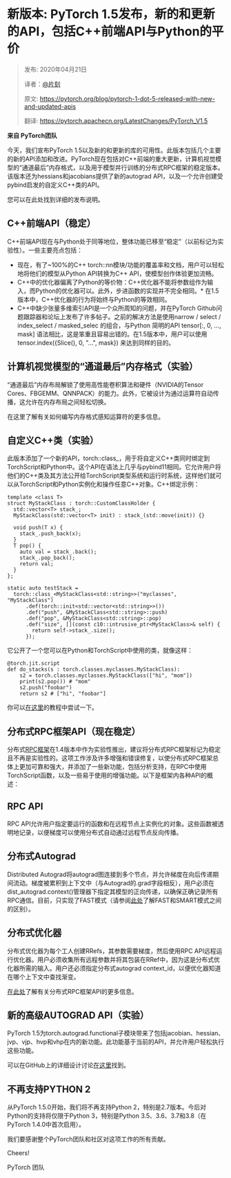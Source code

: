 # 新版本: PyTorch 1.5发布，新的和更新的API，包括C++前端API与Python的平价

> 发布: 2020年04月21日
> 
> 译者：[@片刻](https://github.com/jiangzhonglian)
> 
> 原文: <https://pytorch.org/blog/pytorch-1-dot-5-released-with-new-and-updated-apis>
> 
> 翻译: <https://pytorch.apachecn.org/LatestChanges/PyTorch_V1.5>

**来自 PyTorch团队**

今天，我们宣布PyTorch 1.5以及新的和更新的库的可用性。此版本包括几个主要的新的API添加和改进。PyTorch现在包括对C++前端的重大更新，计算机视觉模型的“通道最后”内存格式，以及用于模型并行训练的分布式RPC框架的稳定版本。该版本还为hessians和jacobians提供了新的autograd API，以及一个允许创建受pybind启发的自定义C++类的API。

您可以在此处找到详细的发布说明。

## C++前端API（稳定）

C++前端API现在与Python处于同等地位，整体功能已移至“稳定”（以前标记为实验性）。一些主要亮点包括：

* 现在，有了~100%的C++ torch::nn模块/功能的覆盖率和文档，用户可以轻松地将他们的模型从Python API转换为C++ API，使模型创作体验更加流畅。
* C++中的优化器偏离了Python的等价物：C++优化器不能将参数组作为输入，而Python的优化器可以。此外，步进函数的实现并不完全相同。* 在1.5版本中，C++优化器的行为将始终与Python的等效相同。
* C++中缺少张量多维索引API是一个众所周知的问题，并在PyTorch Github问题跟踪器和论坛上发布了许多帖子。之前的解决方法是使用narrow / select / index_select / masked_selec 的组合，与Python 简明的API tensor[:, 0, ..., mask] 语法相比，这是笨重且容易出错的。在1.5版本中，用户可以使用 tensor.index({Slice(), 0, "...", mask}) 来达到同样的目的。

## 计算机视觉模型的“通道最后”内存格式（实验）

“通道最后”内存布局解锁了使用高性能卷积算法和硬件（NVIDIA的Tensor Cores、FBGEMM、QNNPACK）的能力。此外，它被设计为通过运算符自动传播，这允许在内存布局之间轻松切换。

在这里了解有关如何编写内存格式感知运算符的更多信息。

## 自定义C++类（实验）

此版本添加了一个新的API，torch::class_，用于将自定义C++类同时绑定到TorchScript和Python中。这个API在语法上几乎与pybind11相同。它允许用户将他们的C++类及其方法公开给TorchScript类型系统和运行时系统，这样他们就可以从TorchScript和Python实例化和操作任意C++对象。C++绑定示例：

```
template <class T>
struct MyStackClass : torch::CustomClassHolder {
  std::vector<T> stack_;
  MyStackClass(std::vector<T> init) : stack_(std::move(init)) {}

  void push(T x) {
    stack_.push_back(x);
  }
  T pop() {
    auto val = stack_.back();
    stack_.pop_back();
    return val;
  }
};

static auto testStack =
  torch::class_<MyStackClass<std::string>>("myclasses", "MyStackClass")
      .def(torch::init<std::vector<std::string>>())
      .def("push", &MyStackClass<std::string>::push)
      .def("pop", &MyStackClass<std::string>::pop)
      .def("size", [](const c10::intrusive_ptr<MyStackClass>& self) {
        return self->stack_.size();
      });
```

它公开了一个您可以在Python和TorchScript中使用的类，就像这样：

```
@torch.jit.script
def do_stacks(s : torch.classes.myclasses.MyStackClass):
    s2 = torch.classes.myclasses.MyStackClass(["hi", "mom"])
    print(s2.pop()) # "mom"
    s2.push("foobar")
    return s2 # ["hi", "foobar"]
```

你可以[在这里](https://pytorch.org/tutorials/advanced/torch_script_custom_classes.html)的教程中尝试一下。

## 分布式RPC框架API（现在稳定）

分布式[RPC框架](https://pytorch.org/docs/stable/rpc.html)在1.4版本中作为实验性推出，建议将分布式RPC框架标记为稳定且不再是实验性的。这项工作涉及许多增强和错误修复，以使分布式RPC框架总体上更加可靠和强大，并添加了一些新功能，包括分析支持，在RPC中使用TorchScript函数，以及一些易于使用的增强功能。以下是框架内各种API的概述：

## RPC API

RPC API允许用户指定要运行的函数和在远程节点上实例化的对象。这些函数被透明地记录，以便梯度可以使用分布式自动通过远程节点反向传播。

## 分布式Autograd

Distributed Autograd将autograd图连接到多个节点，并允许梯度在向后传递期间流动。梯度被累积到上下文中（与Autograd的.grad字段相反），用户必须在dist_autograd.context()管理器下指定其模型的正向传递，以确保正确记录所有RPC通信。目前，只实现了FAST模式（请参阅[此处](https://pytorch.org/docs/stable/rpc/distributed_autograd.html#distributed-autograd-design)了解FAST和SMART模式之间的区别）。

## 分布式优化器

分布式优化器为每个工人创建RRefs，其参数需要梯度，然后使用RPC API远程运行优化器。用户必须收集所有远程参数并将其包装在RRef中，因为这是分布式优化器所需的输入。用户还必须指定分布式autograd context_id，以便优化器知道在哪个上下文中查找渐变。

[在此处](https://pytorch.org/docs/stable/rpc.html)了解有关分布式RPC框架API的更多信息。

## 新的高级AUTOGRAD API（实验）

PyTorch 1.5为torch.autograd.functional子模块带来了包括jacobian、hessian、jvp、vjp、hvp和vhp在内的新功能。此功能基于当前的API，并允许用户轻松执行这些功能。

可以在GitHub上的详细设计讨论[在这里](https://github.com/pytorch/pytorch/issues/30632)找到。

## 不再支持PYTHON 2

从PyTorch 1.5.0开始，我们将不再支持Python 2，特别是2.7版本。今后对Python的支持将仅限于Python 3，特别是Python 3.5、3.6、3.7和3.8（在PyTorch 1.4.0中首次启用）。

我们要感谢整个PyTorch团队和社区对这项工作的所有贡献。

Cheers!

PyTorch 团队